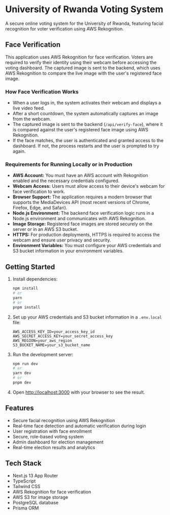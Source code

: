 # University of Rwanda Voting System

A secure online voting system for the University of Rwanda, featuring facial recognition for voter verification using AWS Rekognition.

## Face Verification

This application uses AWS Rekognition for face verification. Voters are required to verify their identity using their webcam before accessing the voting dashboard. The captured image is sent to the backend, which uses AWS Rekognition to compare the live image with the user's registered face image.

### How Face Verification Works
- When a user logs in, the system activates their webcam and displays a live video feed.
- After a short countdown, the system automatically captures an image from the webcam.
- The captured image is sent to the backend (`/api/verify-face`), where it is compared against the user's registered face image using AWS Rekognition.
- If the face matches, the user is authenticated and granted access to the dashboard. If not, the process restarts and the user is prompted to try again.

### Requirements for Running Locally or in Production
- **AWS Account:** You must have an AWS account with Rekognition enabled and the necessary credentials configured.
- **Webcam Access:** Users must allow access to their device's webcam for face verification to work.
- **Browser Support:** The application requires a modern browser that supports the MediaDevices API (most recent versions of Chrome, Firefox, Edge, and Safari).
- **Node.js Environment:** The backend face verification logic runs in a Node.js environment and communicates with AWS Rekognition.
- **Image Storage:** Registered face images are stored securely on the server or in an AWS S3 bucket.
- **HTTPS:** For production deployments, HTTPS is required to access the webcam and ensure user privacy and security.
- **Environment Variables:** You must configure your AWS credentials and S3 bucket information in your environment variables.

## Getting Started

1. Install dependencies:
   ```bash
   npm install
   # or
   yarn
   # or
   pnpm install
   ```

2. Set up your AWS credentials and S3 bucket information in a `.env.local` file:
   ```env
   AWS_ACCESS_KEY_ID=your_access_key_id
   AWS_SECRET_ACCESS_KEY=your_secret_access_key
   AWS_REGION=your_aws_region
   S3_BUCKET_NAME=your_s3_bucket_name
   ```

3. Run the development server:
   ```bash
   npm run dev
   # or
   yarn dev
   # or
   pnpm dev
   ```

4. Open [http://localhost:3000](http://localhost:3000) with your browser to see the result.

## Features

- Secure facial recognition using AWS Rekognition
- Real-time face detection and automatic verification during login
- User registration with face enrollment
- Secure, role-based voting system
- Admin dashboard for election management
- Real-time election results and analytics

## Tech Stack

- Next.js 13 App Router
- TypeScript
- Tailwind CSS
- AWS Rekognition for face verification
- AWS S3 for image storage
- PostgreSQL database
- Prisma ORM
